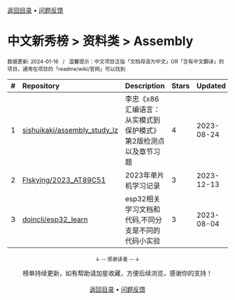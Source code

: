 <a href="https://github.com/GrowingGit/GitHub-Chinese-Top-Charts#github中文排行榜">返回目录</a> • <a href="/content/docs/feedback.md">问题反馈</a>

# 中文新秀榜 > 资料类 > Assembly
<sub>数据更新: 2024-01-16&nbsp;&nbsp;&nbsp;/&nbsp;&nbsp;&nbsp;温馨提示：中文项目泛指「文档母语为中文」OR「含有中文翻译」的项目，通常在项目的「readme/wiki/官网」可以找到</sub>

|#|Repository|Description|Stars|Updated|Created|
|:-|:-|:-|:-|:-|:-|
|1|[sishuikaki/assembly_study_lz](https://github.com/sishuikaki/assembly_study_lz)|李忠《x86汇编语言：从实模式到保护模式》第2版检测点以及章节习题|4|2023-08-24|2023-07-05|
|2|[Flskying/2023_AT89C51](https://github.com/Flskying/2023_AT89C51)|2023年单片机学习记录|3|2023-12-13|2023-08-31|
|3|[doincli/esp32_learn](https://github.com/doincli/esp32_learn)|esp32相关学习文档和代码,不同分支是不同的代码小实验|3|2023-08-04|2023-06-09|

<div align="center">
    <p><sub>↓ -- 感谢读者 -- ↓</sub></p>
    榜单持续更新，如有帮助请加星收藏，方便后续浏览，感谢你的支持！
</div>

<br/>

<div align="center"><a href="https://github.com/GrowingGit/GitHub-Chinese-Top-Charts#github中文排行榜">返回目录</a> • <a href="/content/docs/feedback.md">问题反馈</a></div>
